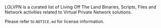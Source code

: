 LOLVPN is a curated list of Living Off The Land Binaries, Scripts, Files and Network activities related to Virtual Private Network solutions.

Please refer to `NOTICE.md` for license information.

